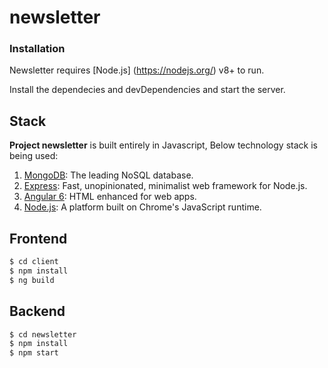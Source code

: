 # newsletter

### Installation

Newsletter requires [Node.js] (https://nodejs.org/) v8+ to run.

Install the dependecies and devDependencies and start the server.


## Stack

**Project newsletter** is built entirely in Javascript, Below technology stack is being used:

1. [MongoDB](http://mongodb.org/): The leading NoSQL database.
2. [Express](http://expressjs.com/): Fast, unopinionated, minimalist web framework for Node.js.
3. [Angular 6](http://angular.io): HTML enhanced for web apps.
4. [Node.js](http://nodejs.org/): A platform built on Chrome's JavaScript runtime.


## Frontend

```sh
$ cd client
$ npm install
$ ng build
```

## Backend

```sh
$ cd newsletter
$ npm install
$ npm start
```
